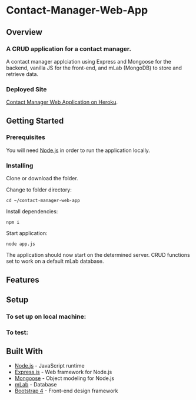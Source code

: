 # Contact-Manager-Web-App 
## Overview
### A CRUD application for a contact manager.

A contact manager applciation using Express and Mongoose for  the backend, vanilla JS for the front-end, and mLab (MongoDB) to store and retrieve data.

### Deployed Site
[Contact Manager Web Application on Heroku](https://contact-manager-irv.herokuapp.com).

## Getting Started 

### Prerequisites
You will need [Node.js](https://nodejs.org/en/) in order to run the application locally.
 
### Installing
Clone or download the folder. 

Change to folder directory:

`cd ~/contact-manager-web-app`

Install dependencies:

`npm i`

Start application:

`node app.js`

The application should now start on the determined server. CRUD functions set to work on a default mLab database. 


## Features


## Setup

### To set up on local machine:


### To test:


## Built With

- [Node.js](https://nodejs.org/en/) - JavaScript runtime
- [Express.js](https://expressjs.com/) - Web framework for Node.js
- [Mongoose](https://mongoosejs.com/) - Object modeling for Node.js
- [mLab](https://mlab.com/) - Database
- [Bootstrap 4](https://getbootstrap.com/)  - Front-end design framework
